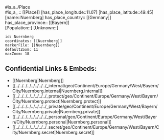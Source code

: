 ﻿---
location: [49.45,11.07] 
mapzoom: [7,12] 
mapmarker: city 
type: City
tags:
- geo/City


SpocWebEntityId: 33003
isDeleted: false
confidential: public

---
#is_a_/Place  
#is_a_ :: [[Place]] 
[has_place_longitude::11.07] 
[has_place_latitude::49.45] 
[name::Nuernberg] 
has_place_country:: [[Germany]]  
has_place_province:: [[Bayern]]  
[Population::] 
[Unknown::] 


```leaflet
id: Nuernberg
coordinates: [[Nuernberg]] 
markerFile: [[Nuernberg]] 
defaultZoom: 11 
maxZoom: 18
```


## Confidential Links & Embeds: 
- [[Nuernberg|Nuernberg]]  
- [[../../../../../../../../_internal/geo/Continent/Europe/Germany/West/Bayern/City/Nuernberg.internal|Nuernberg.internal]] 
- [[../../../../../../../../_protect/geo/Continent/Europe/Germany/West/Bayern/City/Nuernberg.protect|Nuernberg.protect]] 
- [[../../../../../../../../_private/geo/Continent/Europe/Germany/West/Bayern/City/Nuernberg.private|Nuernberg.private]] 
- [[../../../../../../../../_personal/geo/Continent/Europe/Germany/West/Bayern/City/Nuernberg.personal|Nuernberg.personal]] 
- [[../../../../../../../../_secret/geo/Continent/Europe/Germany/West/Bayern/City/Nuernberg.secret|Nuernberg.secret]] 

